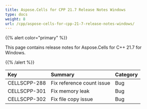 ```yaml
---
title: Aspose.Cells for CPP 21.7 Release Notes Windows
type: docs
weight: 8
url: /cpp/aspose-cells-for-cpp-21-7-release-notes-windows/
---
```


{{% alert color="primary" %}}

This page contains release notes for Aspose.Cells for C++ 21.7 for Windows.

{{% /alert %}}

|**Key**|**Summary**|**Category**|
| :- | :- | :- |
|CELLSCPP-288|Fix reference count issue |Bug|
|CELLSCPP-301|Fix memory leak  |Bug|
|CELLSCPP-302|Fix file copy issue |Bug|